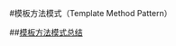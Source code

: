 #模板方法模式（Template Method Pattern）

##[模板方法模式总结](http://chiemy.com/android/template-method-pattern/)









